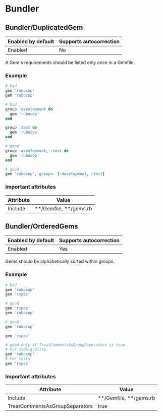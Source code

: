 # Bundler

## Bundler/DuplicatedGem

Enabled by default | Supports autocorrection
--- | ---
Enabled | No

A Gem's requirements should be listed only once in a Gemfile.

### Example

```ruby
# bad
gem 'rubocop'
gem 'rubocop'

# bad
group :development do
  gem 'rubocop'
end

group :test do
  gem 'rubocop'
end

# good
group :development, :test do
  gem 'rubocop'
end

# good
gem 'rubocop', groups: [:development, :test]
```

### Important attributes

Attribute | Value
--- | ---
Include | \*\*/Gemfile, \*\*/gems.rb

## Bundler/OrderedGems

Enabled by default | Supports autocorrection
--- | ---
Enabled | Yes

Gems should be alphabetically sorted within groups.

### Example

```ruby
# bad
gem 'rubocop'
gem 'rspec'

# good
gem 'rspec'
gem 'rubocop'

# good
gem 'rubocop'

gem 'rspec'

# good only if TreatCommentsAsGroupSeparators is true
# For code quality
gem 'rubocop'
# For tests
gem 'rspec'
```

### Important attributes

Attribute | Value
--- | ---
Include | \*\*/Gemfile, \*\*/gems.rb
TreatCommentsAsGroupSeparators | true
